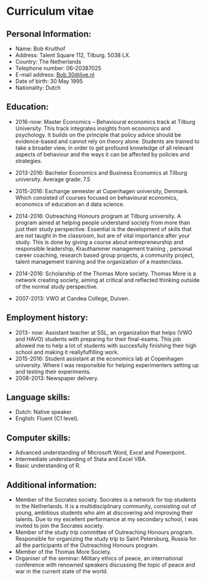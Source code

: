 # Curriculum vitae

Personal Information:
---------------------
-	Name:			Bob Kruithof
-	Address: 		Talent Square 112, Tilburg. 5038 LX.
-	Country:		The Netherlands
-	Telephone number: 	06-20387025
-	E-mail address: 		Bob.30@live.nl
-	Date of birth: 		30 May 1995
-	Nationality: 		Dutch

Education:
---------------------
-	2016-now:		Master Economics – Behavioural economics track at Tilburg University.
	 This track integrates insights from economics and psychology. It builds on the principle that policy advice should be 	evidence-based and cannot rely on theory alone. Students are trained to take a broader view, in order to get profound 		knowledge of all relevant aspects of behaviour and the ways it can be affected by policies and strategies.
	
-	2013-2016: 		Bachelor Economics and Business Economics at Tilburg university. 
	 Average grade: 7.5

-	2015-2016: 		Exchange semester at Copenhagen university, Denmark. 
	 Which consisted of courses focused on behavioural economics, economics of education an	d data science.
-	2014-2016:		Outreaching Honours program at Tilburg university. 
	 A program aimed at helping people understand society from more than just their study perspective. Essential is the 		development of skills that are not taught in the classroom, but are of vital importance after your study. This is done 		by giving a course about entrepreneurship and responsible leadership, Krauthammer management training , personal career 	coaching, research based group projects, a community project, talent management training and the organization of a 		masterclass.
	
-	2014-2016:		Scholarship of the Thomas More society. 
	 Thomas More is a network creating society, aiming at critical and reflected thinking outside of the normal study 		perspective.
	
-	2007-2013: 		VWO at Candea College, Duiven.

Employment history:
---------------------
-	2013- now: 		Assistant teacher at SSL, an organization that helps (VWO and HAVO) 					students with preparing for their final-exams. This job allowed me to help a lot of students with succesfully finishing 	their high school and making it reallyfulfilling work.
-	2015-2016:		Student assistant at the economics lab at Copenhagen university. Where I was responsible for 		helping experimenters setting up and testing 			their experiments. 
-	2008-2013: 		Newspaper delivery.

 
Language skills:
---------------------
-	Dutch: Native speaker.
-	English: Fluent (C1 level).

Computer skills:
---------------------
-	Advanced understanding of Microsoft Word, Excel and Powerpoint.
-	Intermediate understanding of Stata and Excel VBA.
-	Basic understanding of R.

Additional information: 
---------------------
-	Member of the Socrates society. Socrates is a network for top students in the Netherlands. It is a multidisciplinary		community, consisting out of young, ambitious students who aim at discovering and improving their talents. Due to my 		excellent performance at my secondary school, I was invited to join the Socrates society.
-	Member of the study trip committee of Outreaching Honours program.
	Responsible for organizing the study trip to Saint Petersburg, Russia for all the participants of the Outreaching 		Honours program. 
-	Member of the Thomas More Society. 
-	Organiser of the seminar: Military ethics of peace, an international conference with renowned speakers discussing the 		topic of peace and war in the current state of the world. 


